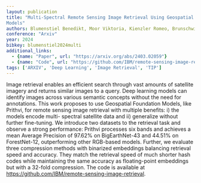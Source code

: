 ```yaml
---
layout: publication
title: "Multi-Spectral Remote Sensing Image Retrieval Using Geospatial Foundation
Models"
authors: Blumenstiel Benedikt, Moor Viktoria, Kienzler Romeo, Brunschwiler Thomas
conference: "Arxiv"
year: 2024
bibkey: blumenstiel2024multi
additional_links:
  - {name: "Paper", url: "https://arxiv.org/abs/2403.02059"}
  - {name: "Code", url: "https://github.com/IBM/remote-sensing-image-retrieval."}
tags: ['ARXIV', 'Deep Learning', 'Image Retrieval', 'TIP']
---
```

Image retrieval enables an efficient search through vast amounts of satellite
imagery and returns similar images to a query. Deep learning models can identify
images across various semantic concepts without the need for annotations. This
work proposes to use Geospatial Foundation Models, like Prithvi, for remote
sensing image retrieval with multiple benefits: i) the models encode multi-
spectral satellite data and ii) generalize without further fine-tuning. We
introduce two datasets to the retrieval task and observe a strong performance:
Prithvi processes six bands and achieves a mean Average Precision of 97.62% on
BigEarthNet-43 and 44.51% on ForestNet-12, outperforming other RGB-based models.
Further, we evaluate three compression methods with binarized embeddings
balancing retrieval speed and accuracy. They match the retrieval speed of much
shorter hash codes while maintaining the same accuracy as floating-point
embeddings but with a 32-fold compression. The code is available at
https://github.com/IBM/remote-sensing-image-retrieval.
